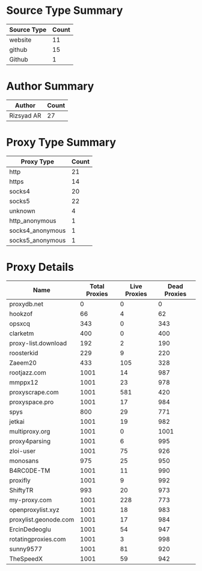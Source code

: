 # Source Type Summary

| Source Type | Count |
|-------------|-------|
| website | 11 |
| github | 15 |
| Github | 1 |


# Author Summary

| Author | Count |
|--------|-------|
| Rizsyad AR | 27 |


# Proxy Type Summary

| Proxy Type | Count |
|------------|-------|
| http | 21 |
| https | 14 |
| socks4 | 20 |
| socks5 | 22 |
| unknown | 4 |
| http_anonymous | 1 |
| socks4_anonymous | 1 |
| socks5_anonymous | 1 |


# Proxy Details

| Name | Total Proxies | Live Proxies | Dead Proxies |
|------|---------------|--------------|---------------|
| proxydb.net | 0 | 0 | 0 |
| hookzof | 66 | 4 | 62 |
| opsxcq | 343 | 0 | 343 |
| clarketm | 400 | 0 | 400 |
| proxy-list.download | 192 | 2 | 190 |
| roosterkid | 229 | 9 | 220 |
| Zaeem20 | 433 | 105 | 328 |
| rootjazz.com | 1001 | 14 | 987 |
| mmppx12 | 1001 | 23 | 978 |
| proxyscrape.com | 1001 | 581 | 420 |
| proxyspace.pro | 1001 | 17 | 984 |
| spys | 800 | 29 | 771 |
| jetkai | 1001 | 19 | 982 |
| multiproxy.org | 1001 | 0 | 1001 |
| proxy4parsing | 1001 | 6 | 995 |
| zloi-user | 1001 | 75 | 926 |
| monosans | 975 | 25 | 950 |
| B4RC0DE-TM | 1001 | 11 | 990 |
| proxifly | 1001 | 9 | 992 |
| ShiftyTR | 993 | 20 | 973 |
| my-proxy.com | 1001 | 228 | 773 |
| openproxylist.xyz | 1001 | 18 | 983 |
| proxylist.geonode.com | 1001 | 17 | 984 |
| ErcinDedeoglu | 1001 | 54 | 947 |
| rotatingproxies.com | 1001 | 3 | 998 |
| sunny9577 | 1001 | 81 | 920 |
| TheSpeedX | 1001 | 59 | 942 |

